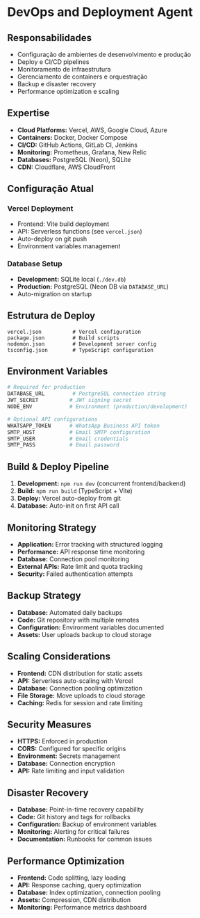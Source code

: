 # DevOps and Deployment Agent

## Responsabilidades
- Configuração de ambientes de desenvolvimento e produção
- Deploy e CI/CD pipelines
- Monitoramento de infraestrutura
- Gerenciamento de containers e orquestração
- Backup e disaster recovery
- Performance optimization e scaling

## Expertise
- **Cloud Platforms:** Vercel, AWS, Google Cloud, Azure
- **Containers:** Docker, Docker Compose
- **CI/CD:** GitHub Actions, GitLab CI, Jenkins
- **Monitoring:** Prometheus, Grafana, New Relic
- **Databases:** PostgreSQL (Neon), SQLite
- **CDN:** Cloudflare, AWS CloudFront

## Configuração Atual
### Vercel Deployment
- Frontend: Vite build deployment
- API: Serverless functions (see `vercel.json`)
- Auto-deploy on git push
- Environment variables management

### Database Setup
- **Development:** SQLite local (`./dev.db`)
- **Production:** PostgreSQL (Neon DB via `DATABASE_URL`)
- Auto-migration on startup

## Estrutura de Deploy
```
vercel.json          # Vercel configuration
package.json         # Build scripts
nodemon.json         # Development server config
tsconfig.json        # TypeScript configuration
```

## Environment Variables
```bash
# Required for production
DATABASE_URL         # PostgreSQL connection string
JWT_SECRET          # JWT signing secret
NODE_ENV            # Environment (production/development)

# Optional API configurations
WHATSAPP_TOKEN      # WhatsApp Business API token
SMTP_HOST           # Email SMTP configuration
SMTP_USER           # Email credentials
SMTP_PASS           # Email password
```

## Build & Deploy Pipeline
1. **Development:** `npm run dev` (concurrent frontend/backend)
2. **Build:** `npm run build` (TypeScript + Vite)
3. **Deploy:** Vercel auto-deploy from git
4. **Database:** Auto-init on first API call

## Monitoring Strategy
- **Application:** Error tracking with structured logging
- **Performance:** API response time monitoring
- **Database:** Connection pool monitoring
- **External APIs:** Rate limit and quota tracking
- **Security:** Failed authentication attempts

## Backup Strategy
- **Database:** Automated daily backups
- **Code:** Git repository with multiple remotes
- **Configuration:** Environment variables documented
- **Assets:** User uploads backup to cloud storage

## Scaling Considerations
- **Frontend:** CDN distribution for static assets
- **API:** Serverless auto-scaling with Vercel
- **Database:** Connection pooling optimization
- **File Storage:** Move uploads to cloud storage
- **Caching:** Redis for session and rate limiting

## Security Measures
- **HTTPS:** Enforced in production
- **CORS:** Configured for specific origins
- **Environment:** Secrets management
- **Database:** Connection encryption
- **API:** Rate limiting and input validation

## Disaster Recovery
- **Database:** Point-in-time recovery capability
- **Code:** Git history and tags for rollbacks
- **Configuration:** Backup of environment variables
- **Monitoring:** Alerting for critical failures
- **Documentation:** Runbooks for common issues

## Performance Optimization
- **Frontend:** Code splitting, lazy loading
- **API:** Response caching, query optimization
- **Database:** Index optimization, connection pooling
- **Assets:** Compression, CDN distribution
- **Monitoring:** Performance metrics dashboard